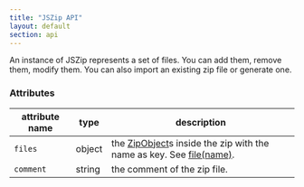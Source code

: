 ```yaml
---
title: "JSZip API"
layout: default
section: api
---
```


An instance of JSZip represents a set of files. You can add them, remove them,
modify them. You can also import an existing zip file or generate one.

### Attributes

attribute name       | type        | description
---------------------|-------------|-------------
`files`              | object      | the [ZipObject]({{site.baseurl}}/documentation/api_zipobject.php)s inside the zip with the name as key. See [file(name)]({{site.baseurl}}/documentation/api_jszip/file_name.php).
`comment`            | string      | the comment of the zip file.
